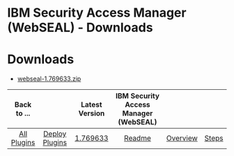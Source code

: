 
IBM Security Access Manager (WebSEAL) - Downloads
=================================================

# Downloads

- [webseal-1.769633.zip](https://raw.githubusercontent.com/UrbanCode/IBM-UCD-PLUGINS/main/files/webseal/webseal-1.769633.zip)

|Back to ...||Latest Version|IBM Security Access Manager (WebSEAL) |||
| :---: | :---: | :---: | :---: | :---: | :---: |
|[All Plugins](../../index.md)|[Deploy Plugins](../README.md)|[1.769633](https://raw.githubusercontent.com/UrbanCode/IBM-UCD-PLUGINS/main/files/webseal/webseal-1.769633.zip)|[Readme](README.md)|[Overview](overview.md)|[Steps](steps.md)|
